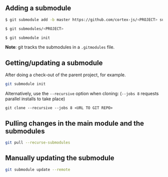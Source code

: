 ## Adding a submodule

```bash
$ git submodule add -b master https://github.com/cortex-js/<PROJECT> submodules

$ git submodules/<PROJECT>

$ git submodule init
```

**Note**: git tracks the submodules in a `.gitmodules` file.

## Getting/updating a submodule

After doing a check-out of the parent project, for example.

```bash
git submodule init
```

Alternatively, use the `--recursive` option when cloning:
(`--jobs 8` requests parallel installs to take place)

```
git clone --recursive --jobs 8 <URL TO GIT REPO>
```

## Pulling changes in the main module and the submodules

```bash
git pull --recurse-submodules
```

## Manually updating the submodule

```bash
git submodule update --remote
```
